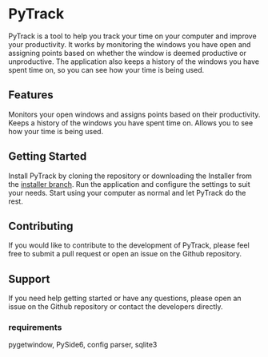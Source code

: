 # PyTrack


PyTrack is a tool to help you track your time on your computer and improve your productivity. It works by monitoring the windows you have open and assigning points based on whether the window is deemed productive or unproductive. The application also keeps a history of the windows you have spent time on, so you can see how your time is being used.

## Features
Monitors your open windows and assigns points based on their productivity.
Keeps a history of the windows you have spent time on.
Allows you to see how your time is being used.

## Getting Started
Install PyTrack by cloning the repository or downloading the Installer from the [installer branch](https://github.com/0CottonBuds/PyTrack/tree/installers).
Run the application and configure the settings to suit your needs.
Start using your computer as normal and let PyTrack do the rest.

## Contributing
If you would like to contribute to the development of PyTrack, please feel free to submit a pull request or open an issue on the Github repository.

## Support
If you need help getting started or have any questions, please open an issue on the Github repository or contact the developers directly.

### requirements

pygetwindow,
PySide6,
config parser,
sqlite3

